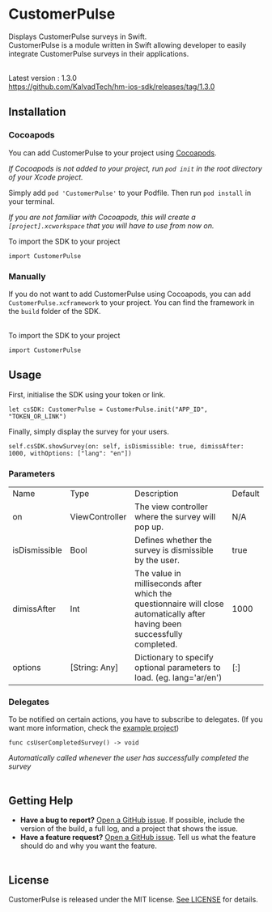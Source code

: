 
# CustomerPulse

Displays CustomerPulse surveys in Swift.
<br />
CustomerPulse is a module written in Swift allowing developer to easily integrate CustomerPulse surveys in their applications.
<br /><br />

Latest version : 1.3.0<br />
https://github.com/KalvadTech/hm-ios-sdk/releases/tag/1.3.0

## Installation

### Cocoapods

You can add CustomerPulse to your project using [Cocoapods](https://cocoapods.org/).

*If Cocoapods is not added to your project, run `pod init` in the root directory of your Xcode project.*

Simply add `pod 'CustomerPulse'` to your Podfile.
Then run `pod install` in your terminal.

*If you are not familiar with Cocoapods, this will create a `[project].xcworkspace` that you will have to use from now on.*

To import the SDK to your project

```
import CustomerPulse
```

### Manually

If you do not want to add CustomerPulse using Cocoapods, you can add `CustomerPulse.xcframework` to your project. You can find the framework in the `build` folder of the SDK.
<br /><br />

To import the SDK to your project

```
import CustomerPulse
```

## Usage

First, initialise the SDK using your token or link.

```
let csSDK: CustomerPulse = CustomerPulse.init("APP_ID", "TOKEN_OR_LINK")
```

Finally, simply display the survey for your users.

```
self.csSDK.showSurvey(on: self, isDismissible: true, dimissAfter: 1000, withOptions: ["lang": "en"])
```
### Parameters

<table>  
  <tr>
      <td>Name</td>
      <td>Type</td>
      <td>Description</td>
      <td>Default</td>
  </tr>
  <tr>
      <td>on</td>
      <td>ViewController</td>
      <td>The view controller where the survey will pop up.</td>
      <td>N/A</td>
  </tr>
  <tr>
      <td>isDismissible</td>
      <td>Bool</td>
      <td>Defines whether the survey is dismissible by the user.</td>
      <td>true</td>
  </tr>
  <tr>
      <td>dimissAfter</td>
      <td>Int</td>
      <td>The value in milliseconds after which the questionnaire will close automatically after having been successfully completed.</td>
      <td>1000</td>
  </tr>
  <tr>
      <td>options</td>
      <td>[String: Any]</td>
      <td>Dictionary to specify optional parameters to load. (eg. lang='ar/en')</td>
      <td>[:]</td>
  </tr>
</table>

### Delegates

To be notified on certain actions, you have to subscribe to delegates.
(If you want more information, check the [example project](https://github.com/KalvadTech/CustomerPulse-ios/blob/main/example/CustomerPulseSample/CustomerPulse/ViewController.swift))


```
func csUserCompletedSurvey() -> void
```
*Automatically called whenever the user has successfully completed the survey*
<br /><br />

## Getting Help

- **Have a bug to report?** [Open a GitHub issue](https://github.com/KalvadTech/CustomerPulse-ios/issues). If possible, include the version of the build, a full log, and a project that shows the issue.
- **Have a feature request?** [Open a GitHub issue](https://github.com/KalvadTech/CustomerPulse-ios/issues). Tell us what the feature should do and why you want the feature.
<br /><br />

## License

CustomerPulse is released under the MIT license. [See LICENSE](https://github.com/KalvadTech/CustomerPulse-ios/blob/main/sdk/CustomerPulse/LICENSE) for details.
